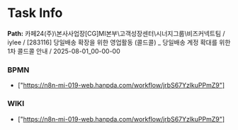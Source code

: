 # Task Info

**Path:** 카페24(주)\본사사업장\[CG]MI본부\고객성장센터\시너지그룹\비즈커넥트팀 / iylee / [283116] 당일배송 확장을 위한 영업활동 (콜드콜) _ 당일배송 계정 확대를 위한 1차 콜드콜 안내 / 2025-08-01_00-00-00

### BPMN
- ["https://n8n-mi-019-web.hanpda.com/workflow/jrbS67YzlkuPPmZ9"]

### WIKI
- ["https://n8n-mi-019-web.hanpda.com/workflow/jrbS67YzlkuPPmZ9"]

